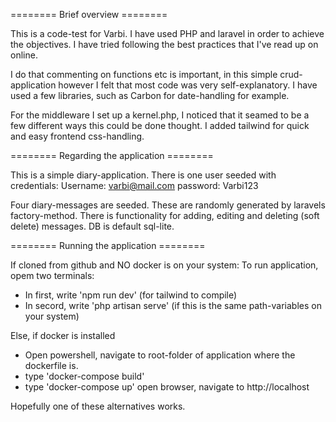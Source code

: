 ======== Brief overview ========

This is a code-test for Varbi. I have used PHP and laravel in order to achieve the objectives. I have tried following the best practices that I've read up on online.

I do that commenting on functions etc is important, in this simple crud-application however I felt that most code was very self-explanatory. I have used a few libraries, such as Carbon for date-handling for example.

For the middleware I set up a kernel.php, I noticed that it seamed to be a few different ways this could be done thought. I added tailwind for quick and easy frontend css-handling.

======== Regarding the application ========

This is a simple diary-application. There is one user seeded with credentials:
Username: varbi@mail.com
password: Varbi123

Four diary-messages are seeded. These are randomly generated by laravels factory-method. There is functionality for adding, editing and deleting (soft delete)
messages. DB is default sql-lite.

======== Running the application ========

If cloned from github and NO docker is on your system:
To run application, opem two terminals:

-   In first, write 'npm run dev' (for tailwind to compile)
-   In secord, write 'php artisan serve' (if this is the same path-variables on your system)

Else, if docker is installed

-   Open powershell, navigate to root-folder of application where the dockerfile is.
-   type 'docker-compose build'
-   type 'docker-compose up'
    open browser, navigate to http://localhost

Hopefully one of these alternatives works.

